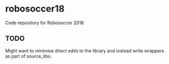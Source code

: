 # robosoccer18
Code repository for Robosoccer 2018

## TODO
Might want to minimise direct edits to the library and instead write wrappers as part of source_libs.
